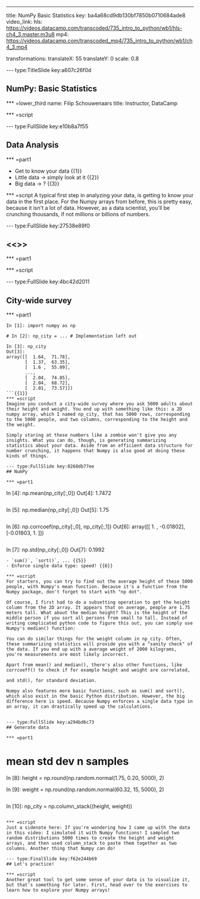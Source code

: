 ---
title: NumPy Basic Statistics
key: ba4a68cd9db130bf7850b0710684ade8
video_link:
    hls: https://videos.datacamp.com/transcoded/735_intro_to_python/wb1/hls-ch4_3.master.m3u8
    mp4: https://videos.datacamp.com/transcoded_mp4/735_intro_to_python/wb1/ch4_3.mp4

transformations:
    translateX: 55
    translateY: 0
    scale: 0.8

--- type:TitleSlide key:a607c26f0d
## NumPy: Basic Statistics

*** =lower_third
name: Filip Schouwenaars
title: Instructor, DataCamp

*** =script


--- type:FullSlide key:e10b8a7f55
## Data Analysis

*** =part1
- Get to know your data {{1}}
- Little data $\rightarrow$ simply look at it {{2}}
- Big data $\rightarrow$ ? {{3}}

*** =script
A typical first step in analyzing your data, is getting to know your data in the first place. For the Numpy arrays from before, this is pretty easy, because it isn't a lot of data. However, as a data scientist, you'll be crunching thousands, if not millions or billions of numbers.



--- type:FullSlide key:27538e89f0
## <<<New Slide>>>

*** =part1

*** =script


--- type:FullSlide key:4bc42d2011
## City-wide survey

*** =part1
```
In [1]: import numpy as np

# In [2]: np_city = ... # Implementation left out

In [3]: np_city
Out[3]:
array([[  1.64,  71.78],
       [  1.37,  63.35],
       [  1.6 ,  55.09],
       ...,
       [  2.04,  74.85],
       [  2.04,  68.72],
       [  2.01,  73.57]])
```{{1}}
*** =script
Imagine you conduct a city-wide survey where you ask 5000 adults about their height and weight. You end up with something like this: a 2D numpy array, which I named np_city, that has 5000 rows, corresponding to the 5000 people, and two columns, corresponding to the height and the weight.

Simply staring at these numbers like a zombie won't give you any insights. What you can do, though, is generating summarizing statistics about your data. Aside from an efficient data structure for number crunching, it happens that Numpy is also good at doing these kinds of things.

--- type:FullSlide key:0268db77ee
## NumPy

*** =part1
```
In [4]: np.mean(np_city[:,0])
Out[4]: 1.7472
```{{1}}
```
In [5]: np.median(np_city[:,0])
Out[5]: 1.75
```{{2}}
```
In [6]: np.corrcoef(np_city[:,0], np_city[:,1])
Out[6]:
array([[ 1.     , -0.01802],
       [-0.01803,  1.     ]])
```{{3}}
```
In [7]: np.std(np_city[:,0])
Out[7]: 0.1992
```{{4}}
- `sum()`, `sort()`, ... {{5}}
- Enforce single data type: speed! {{6}}

*** =script
For starters, you can try to find out the average height of these 5000 people, with Numpy's mean function. Because it's a function from the Numpy package, don't forget to start with "np dot".

Of course, I first had to do a subsetting operation to get the height column from the 2D array. It appears that on average, people are 1.75 meters tall. What about the median height? This is the height of the middle person if you sort all persons from small to tall. Instead of writing complicated python code to figure this out, you can simply use Numpy's median() function:

You can do similar things for the weight column in np_city. Often, these summarizing statistics will provide you with a "sanity check" of the data. If you end up with a average weight of 2000 kilograms, you're measurements are most likely incorrect.

Apart from mean() and median(), there's also other functions, like corrcoeff() to check if for example height and weight are correlated,

and std(), for standard deviation.

Numpy also features more basic functions, such as sum() and sort(), which also exist in the basic Python distribution. However, the big difference here is speed. Because Numpy enforces a single data type in an array, it can drastically speed up the calculations.


--- type:FullSlide key:a294bd6c73
## Generate data

*** =part1
```
#                                         mean  std dev  n samples
In [8]: height = np.round(np.random.normal(1.75,  0.20,    5000),   2)

In [9]: weight = np.round(np.random.normal(60.32, 15, 5000), 2)
```{{1}}
```
In [10]: np_city = np.column_stack((height, weight))
```{{2}}

*** =script
Just a sidenote here: If you're wondering how I came up with the data in this video: I simulated it with Numpy functions! I sampled two random distributions 5000 times to create the height and weight arrays, and then used column_stack to paste them together as two columns. Another thing that Numpy can do!

--- type:FinalSlide key:f62e244b69
## Let's practice!

*** =script
Another great tool to get some sense of your data is to visualize it, but that's something for later. First, head over to the exercises to learn how to explore your Numpy arrays!


